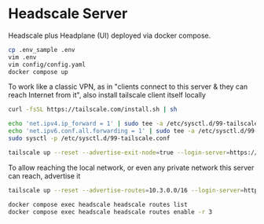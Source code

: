 # Headscale Server

Headscale plus Headplane (UI) deployed via docker compose. 

```bash
cp .env_sample .env
vim .env
vim config/config.yaml
docker compose up
```

To work like a classic VPN, as in "clients connect to this server & they can reach Internet from it", also install tailscale client itself locally 

```bash
curl -fsSL https://tailscale.com/install.sh | sh

echo 'net.ipv4.ip_forward = 1' | sudo tee -a /etc/sysctl.d/99-tailscale.conf
echo 'net.ipv6.conf.all.forwarding = 1' | sudo tee -a /etc/sysctl.d/99-tailscale.conf
sudo sysctl -p /etc/sysctl.d/99-tailscale.conf

tailscale up --reset --advertise-exit-node=true --login-server=https://vpn.company.cloud
```

To allow reaching the local network, or even any private network this server can reach, advertise it

```bash
tailscale up --reset --advertise-routes=10.3.0.0/16 --login-server=https://vpn.company.cloud

docker compose exec headscale headscale routes list
docker compose exec headscale headscale routes enable -r 3
```